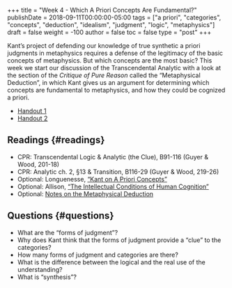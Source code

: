 +++
title = "Week 4 - Which A Priori Concepts Are Fundamental?"
publishDate = 2018-09-11T00:00:00-05:00
tags = ["a priori", "categories", "concepts", "deduction", "idealism", "judgment", "logic", "metaphysics"]
draft = false
weight = -100
author = false
toc = false
type = "post"
+++

Kant&rsquo;s project of defending our knowledge of true synthetic a priori judgments
in metaphysics requires a defense of the legitimacy of the basic concepts of
metaphysics. But which concepts are the most basic? This week we start our
discussion of the Transcendental Analytic with a look at the section of the
_Critique of Pure Reason_ called the &ldquo;Metaphysical Deduction&rdquo;, in which Kant
gives us an argument for determining which concepts are fundamental to
metaphysics, and how they could be cognized a priori.

-   [Handout 1](/materials/handouts/handout3-metaphysical-deduction.pdf)
-   [Handout 2](/materials/handouts/handout3-1-deduction-overview.pdf)


## Readings {#readings}

-   CPR: Transcendental Logic & Analytic (the Clue), B91-116 (Guyer & Wood, 201-18)
-   CPR: Analytic ch. 2, §13 & Transition, B116-29 (Guyer & Wood, 219-26)
-   Optional: Longuenesse, [&ldquo;Kant on A Priori Concepts&rdquo;](https://www.dropbox.com/s/kyrzl9gf8lma18c/longuenesse2006a%5Fkant%5Fon%5Fa%5Fpriori%5Fconcepts.pdf?dl=0)
-   Optional: Allison, [&ldquo;The Intellectual Conditions of Human Cognition&rdquo;](https://www.dropbox.com/s/76hf2dh2rwf3dur/allison2004-ch6%5Fthe%5Fintellectual%5Fconditions%5Fof%5Fhuman%5Fcognition.pdf?dl=0)
-   Optional: [Notes on the Metaphysical Deduction](https://phil871.colinmclear.net/notes/metaphysical-deduction/)


## Questions {#questions}

-   What are the &ldquo;forms of judgment&rdquo;?
-   Why does Kant think that the forms of judgment provide a &ldquo;clue&rdquo; to the
    categories?
-   How many forms of judgment and categories are there?
-   What is the difference between the logical and the real use of the understanding?
-   What is &ldquo;synthesis&rdquo;?
